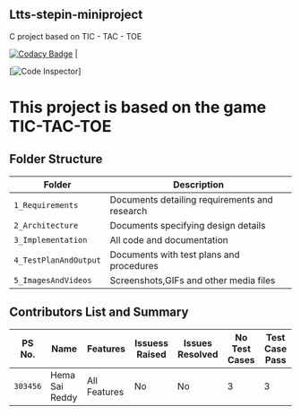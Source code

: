 ## Ltts-stepin-miniproject

C project based on TIC - TAC - TOE

[![Codacy Badge](https://api.codacy.com/project/badge/Grade/b2362f1d6f2a43a4a85c0b1ecf44f0ec)](https://app.codacy.com/gh/DHemasaiC/Ltts-stepin-miniproject?utm_source=github.com&utm_medium=referral&utm_content=DHemasaiC/Ltts-stepin-miniproject&utm_campaign=Badge_Grade_Settings) | 

[![Code Inspector](https://www.code-inspector.com/project/24838/score/svg)]




# This project is based on the game TIC-TAC-TOE


## Folder Structure


Folder             | Description
-------------------| -----------------------------------------
`1_Requirements`   | Documents detailing requirements and research
`2_Architecture`         | Documents specifying design details
`3_Implementation` | All code and documentation
`4_TestPlanAndOutput`      | Documents with test plans and procedures
`5_ImagesAndVideos`| Screenshots,GIFs and other media files

## Contributors List and Summary

PS No. |  Name   |    Features    | Issuess Raised |Issues Resolved|No Test Cases|Test Case Pass
-------|---------|----------------|----------------|---------------|-------------|--------------
`303456` | Hema Sai Reddy  | All Features    | No     | No   | 3    | 3  

